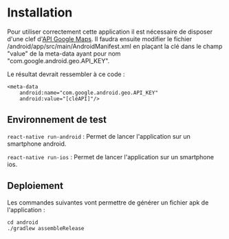# Installation

Pour utiliser correctement cette application il est nécessaire de disposer d'une clef d'[API Google Maps](https://cloud.google.com/maps-platform/). Il faudra ensuite modifier le fichier /android/app/src/main/AndroidManifest.xml en plaçant la clé dans le champ "value" de la meta-data ayant pour nom "com.google.android.geo.API_KEY".

Le résultat devrait ressembler à ce code :
```
<meta-data
    android:name="com.google.android.geo.API_KEY"
    android:value="[cléAPI]"/>
```

## Environnement de test

`react-native run-android` : Permet de lancer l'application sur un smartphone android.

`react-native run-ios` : Permet de lancer l'application sur un smartphone ios.

## Deploiement

Les commandes suivantes vont permettre de générer un fichier apk de l'application :

```
cd android
./gradlew assembleRelease
```